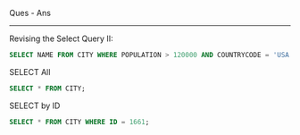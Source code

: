 Ques - Ans
- - -
Revising the Select Query II:

```sql
SELECT NAME FROM CITY WHERE POPULATION > 120000 AND COUNTRYCODE = 'USA';
```

SELECT All

```sql
SELECT * FROM CITY;
```

SELECT by ID
```sql
SELECT * FROM CITY WHERE ID = 1661;
```




